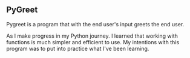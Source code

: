 PyGreet 
-------------

Pygreet is a program that with the end user's input greets the end user.

As I make progress in my Python journey. I learned that working with functions is much simpler and efficient to use.
My intentions with this program was to put into practice what I've been learning. 

